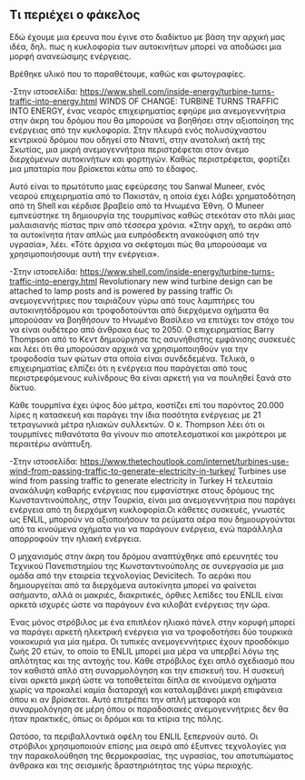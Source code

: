 ## Τι περιέχει ο φάκελος
Εδώ έχουμε μια έρευνα που έγινε στο διαδίκτυο με βάση την αρχική μας ιδέα, δηλ. πως η κυκλοφορία των αυτοκινήτων μπορεί να αποδώσει μια μορφή ανανεώσιμης ενέργειας.

Βρέθηκε υλικό που το παραθέτουμε, καθώς και φωτογραφίες.

-Στην ιστοσελίδα: https://www.shell.com/inside-energy/turbine-turns-traffic-into-energy.html
WINDS OF CHANGE: TURBINE TURNS TRAFFIC INTO ENERGY, ένας νεαρός επιχειρηματίας εφηύρε μια ανεμογεννήτρια στην άκρη του δρόμου που θα μπορούσε να βοηθήσει στην αξιοποίηση της ενέργειας από την κυκλοφορία. Στην πλευρά ενός πολυσύχναστου κεντρικού δρόμου που οδηγεί στο Νταντί, στην ανατολική ακτή της Σκωτίας, μια μικρή ανεμογεννήτρια περιστρέφεται στον άνεμο διερχόμενων αυτοκινήτων και φορτηγών. Καθώς περιστρέφεται, φορτίζει μια μπαταρία που βρίσκεται κάτω από το έδαφος.

Αυτό είναι το πρωτότυπο μιας εφεύρεσης του Sanwal Muneer, ενός νεαρού επιχειρηματία από το Πακιστάν, η οποία έχει λάβει χρηματοδότηση από τη Shell και κέρδισε βραβείο από τα Ηνωμένα Έθνη. Ο Muneer εμπνεύστηκε τη δημιουργία της τουρμπίνας καθώς στεκόταν στο πλάι μιας μαλαισιανής πίστας πριν από τέσσερα χρόνια. «Στην αρχή, το αεράκι από τα αυτοκίνητα ήταν απλώς μια ευπρόσδεκτη ανακούφιση από την υγρασία», λέει. «Τότε άρχισα να σκέφτομαι πώς θα μπορούσαμε να χρησιμοποιήσουμε αυτή την ενέργεια».
 
-Στην ιστοσελίδα: https://www.shell.com/inside-energy/turbine-turns-traffic-into-energy.html
Revolutionary new wind turbine design can be attached to lamp posts and is powered by passing traffic Οι ανεμογεννήτριες που ταιριάζουν γύρω από τους λαμπτήρες του αυτοκινητόδρομου και τροφοδοτούνται από διερχόμενα οχήματα θα μπορούσαν να βοηθήσουν το Ηνωμένο Βασίλειο να επιτύχει τον στόχο του να είναι ουδέτερο από άνθρακα έως το 2050. Ο επιχειρηματίας Barry Thompson από το Κεντ δημιούργησε τις ασυνήθιστης εμφάνισης συσκευές και λέει ότι θα μπορούσαν αρχικά να χρησιμοποιηθούν για την τροφοδοσία των φώτων στα οποία είναι συνδεδεμένα. Τελικά, ο επιχειρηματίας ελπίζει ότι η ενέργεια που παράγεται από τους περιστρεφόμενους κυλίνδρους θα είναι αρκετή για να πουληθεί ξανά στο δίκτυο.

Κάθε τουρμπίνα έχει ύψος δύο μέτρα, κοστίζει επί του παρόντος 20.000 λίρες η κατασκευή και παράγει την ίδια ποσότητα ενέργειας με 21 τετραγωνικά μέτρα ηλιακών συλλεκτών.
Ο κ. Thompson λέει ότι οι τουρμπίνες πιθανότατα θα γίνουν πιο αποτελεσματικοί και μικρότεροι με περαιτέρω ανάπτυξη.

-Στην ιστοσελίδα: https://www.thetechoutlook.com/internet/turbines-use-wind-from-passing-traffic-to-generate-electricity-in-turkey/
Turbines use wind from passing traffic to generate electricity in Turkey Η τελευταία ανακάλυψη καθαρής ενέργειας που εμφανίστηκε στους δρόμους της Κωνσταντινούπολης, στην Τουρκία, είναι μια ανεμογεννήτρια που παράγει ενέργεια από τη διερχόμενη κυκλοφορία.Οι κάθετες συσκευές, γνωστές ως ENLIL, μπορούν να αξιοποιήσουν τα ρεύματα αέρα που δημιουργούνται από τα κινούμενα οχήματα για να παράγουν ενέργεια, ενώ παράλληλα απορροφούν την ηλιακή ενέργεια.

Ο μηχανισμός στην άκρη του δρόμου αναπτύχθηκε από ερευνητές του Τεχνικού Πανεπιστημίου της Κωνσταντινούπολης σε συνεργασία με μια ομάδα από την εταιρεία τεχνολογίας Devicitech. Το αεράκι που δημιουργείται από τα διερχόμενα αυτοκίνητα μπορεί να φαίνεται ασήμαντο, αλλά οι μακριές, διακριτικές, όρθιες λεπίδες του ENLIL είναι αρκετά ισχυρές ώστε να παράγουν ένα κιλοβάτ ενέργειας την ώρα.

Ένας μόνος στρόβιλος με ένα επιπλέον ηλιακό πάνελ στην κορυφή μπορεί να παράγει αρκετή ηλεκτρική ενέργεια για να τροφοδοτήσει δύο τουρκικά νοικοκυριά για μία ημέρα.  Οι τυπικές ανεμογεννήτριες έχουν προσδόκιμο ζωής 20 ετών, το οποίο το ENLIL μπορεί μια μέρα να υπερβεί λόγω της απλότητας και της αντοχής του. Κάθε στρόβιλος έχει απλό σχεδιασμό που τον καθιστά απλό στη συναρμολόγηση και την επισκευή του. Η συσκευή είναι αρκετά μικρή ώστε να τοποθετείται δίπλα σε κινούμενα οχήματα χωρίς να προκαλεί καμία διαταραχή και καταλαμβάνει μικρή επιφάνεια όπου κι αν βρίσκεται. Αυτό επιτρέπει την απλή μεταφορά και συναρμολόγηση σε μέρη όπου οι παραδοσιακές ανεμογεννήτριες δεν θα ήταν πρακτικές, όπως οι δρόμοι και τα κτίρια της πόλης.

Ωστόσο, τα περιβαλλοντικά οφέλη του ENLIL ξεπερνούν αυτό. Οι στρόβιλοι χρησιμοποιούν επίσης μια σειρά από έξυπνες τεχνολογίες για την παρακολούθηση της θερμοκρασίας, της υγρασίας, του αποτυπώματος άνθρακα και της σεισμικής δραστηριότητας της γύρω περιοχής.
